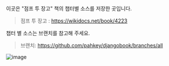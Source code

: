 이곳은 "점프 투 장고" 책의 챕터별 소스를 저장한 곳입니다.

> 점프 투 장고 : https://wikidocs.net/book/4223

챕터 별 소스는 브랜치를 참고해 주세요.

> 브랜치: https://github.com/pahkey/djangobook/branches/all

![image](https://user-images.githubusercontent.com/85550617/124447508-66031400-ddbc-11eb-86cf-6149ec8caaa7.png)
